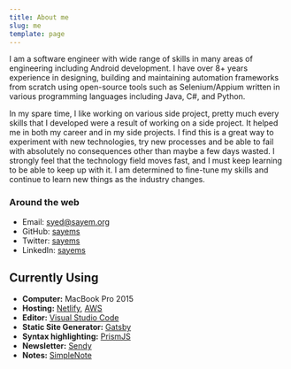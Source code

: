 ```yaml
---
title: About me
slug: me
template: page
---
```


I am a software engineer with wide range of skills in many areas of engineering including Android development. I have over 8+ years experience in designing, building and maintaining automation frameworks from scratch using open-source tools such as Selenium/Appium written in various programming languages including Java, C#, and Python.

In my spare time, I like working on various side project, pretty much every skills that I developed were a result of working on a side project. It helped me in both my career and in my side projects. I find this is a great way to experiment with new technologies, try new processes and be able to fail with absolutely no consequences other than maybe a few days wasted. I strongly feel that the technology field moves fast, and I must keep learning to be able to keep up with it. I am determined to fine-tune my skills and continue to learn new things as the industry changes.


### Around the web

- Email: [syed@sayem.org](mailto:syed@sayem.org)
- GitHub: [sayems](https://github.com/sayems)
- Twitter: [sayems](https://twitter.com/sayems)
- LinkedIn: [sayems](https://linkedin.com/in/sayems)

## Currently Using

- **Computer:** MacBook Pro 2015
- **Hosting:** [Netlify](https://netlify.com), [AWS](https://aws.amazon.com)
- **Editor:** [Visual Studio Code](https://code.visualstudio.com/)
- **Static Site Generator:** [Gatsby](https://gatsbyjs.org)
- **Syntax highlighting:** [PrismJS](http://prismjs.com/)
- **Newsletter:** [Sendy](https://sendy.co)
- **Notes:** [SimpleNote](https://simplenote.com/)
